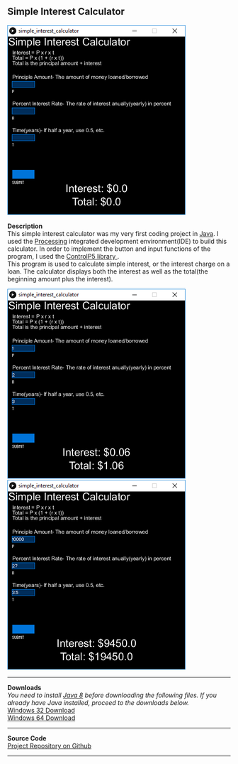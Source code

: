 ## Simple Interest Calculator
<img src = "https://github.com/khang-chung/khang-chung.github.io/blob/master/images/simple%20interest%20calculator%20image.png?raw=true" >

**Description**
<br>
This simple interest calculator was my very first coding project in <a href ="https://www.oracle.com/technetwork/java/javase/downloads/jre8-downloads-2133155.html">Java</a>. I used the <a href = "https://processing.org/">Processing</a> integrated development environment(IDE) to build this calculator. In order to implement the button and input functions of the program, I used the <a href = "http://www.sojamo.de/libraries/controlP5/"> ControlP5 library </a>.
<br>
This program is used to calculate simple interest, or the interest charge on a loan. The calculator displays both the interest as well as the total(the beginning amount plus the interest).


<img src = "https://github.com/khang-chung/khang-chung.github.io/blob/master/images/simple%20interest%20calculator%20image%202.png?raw=true">

<img src = "https://github.com/khang-chung/khang-chung.github.io/blob/master/images/simple%20interest%20calculator%20image%203.png?raw=true">
<br>

---

**Downloads**
<br>
*You need to install <a href = "https://www.oracle.com/technetwork/java/javase/downloads/jdk8-downloads-2133151.html">Java 8</a> before downloading the following files. If you already have Java installed, proceed to the downloads below.*
<br>
<a href = "https://github.com/khang-chung/khang-chung.github.io/blob/master/downloads/application.windows32.zip?raw=true"> Windows 32 Download</a>
<br>
<a href = "https://github.com/khang-chung/khang-chung.github.io/blob/master/downloads/application.windows64.zip?raw=true"> Windows 64 Download</a>

---

**Source Code**
 <br>
<a href= "https://github.com/khang-chung/simple_interest_calculator"> Project Repository on Github </a>

---
